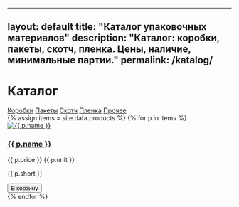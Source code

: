 
---
layout: default
title: "Каталог упаковочных материалов"
description: "Каталог: коробки, пакеты, скотч, пленка. Цены, наличие, минимальные партии."
permalink: /katalog/
---

<h1>Каталог</h1>

<nav class="cats">
  <a href="/katalog/korobki/">Коробки</a>
  <a href="/katalog/pakety/">Пакеты</a>
  <a href="/katalog/skotch/">Скотч</a>
  <a href="/katalog/plenka/">Пленка</a>
  <a href="/katalog/prochie/">Прочее</a>
</nav>

<div class="grid">
{% assign items = site.data.products %}
{% for p in items %}
  <div class="card">
    <a href="/katalog/{{ p.category }}/{{ p.slug }}/">
      <img src="{{ p.images | first }}" alt="{{ p.name }}">
      <h3>{{ p.name }}</h3>
    </a>
    <p class="price">{{ p.price }} {{ p.unit }}</p>
    <p class="short">{{ p.short }}</p>
    <button class="add-to-cart" data-sku="{{ p.sku }}" data-name="{{ p.name }}" data-price="{{ p.price }}">В корзину</button>
  </div>
{% endfor %}
</div>
